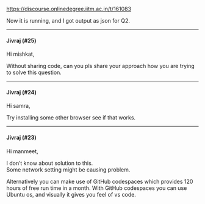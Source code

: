 https://discourse.onlinedegree.iitm.ac.in/t/161083

Now it is running, and I got output as json for Q2.</p><hr>

<h4>Jivraj (#25)</h4>
<p>Hi mishkat,</p>
<p>Without sharing code, can you pls share your approach how you are trying to solve this question.</p><hr>

<h4>Jivraj (#24)</h4>
<p>Hi samra,</p>
<p>Try installing some other browser see if that works.</p><hr>

<h4>Jivraj (#23)</h4>
<p>Hi manmeet,</p>
<p>I don’t know about solution to this.<br/>
Some network setting might be causing problem.</p>
<p>Alternatively you can make use of GitHub codespaces which provides 120 hours of free run time in a month. With GitHub codespaces you can use Ubuntu os, and visually it gives you feel of vs code.